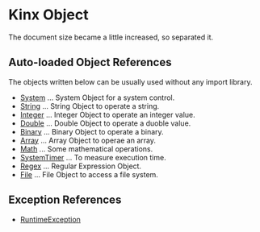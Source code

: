 # Kinx Object

The document size became a little increased, so separated it.

## Auto-loaded Object References

The objects written below can be usually used without any import library.

*   [System](Object/System.md) ... System Object for a system control.
*   [String](Object/String.md) ... String Object to operate a string.
*   [Integer](Object/Integer.md) ... Integer Object to operate an integer value.
*   [Double](Object/Double.md) ... Double Object to operate a duoble value.
*   [Binary](Object/Binary.md) ... Binary Object to operate a binary.
*   [Array](Object/Array.md) ... Array Object to operae an array.
*   [Math](Object/Math.md) ... Some mathematical operations.
*   [SystemTimer](Object/SystemTimer.md) ... To measure execution time.
*   [Regex](Object/Regex.md) ... Regular Expression Object.
*   [File](Object/File.md) ... File Object to access a file system.

## Exception References

*   [RuntimeException](Exception/RuntimeException.md)
